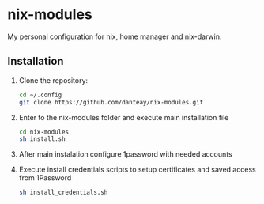 # nix-modules

My personal configuration for nix, home manager and nix-darwin.

## Installation

1. Clone the repository:

   ```bash
   cd ~/.config
   git clone https://github.com/danteay/nix-modules.git
   ```

2. Enter to the nix-modules folder and execute main installation file

   ```bash
   cd nix-modules
   sh install.sh
   ```
   
3. After main instalation configure 1password with needed accounts
4. Execute install credentials scripts to setup certificates and saved access from 1Password

   ```bash
   sh install_credentials.sh
   ```
